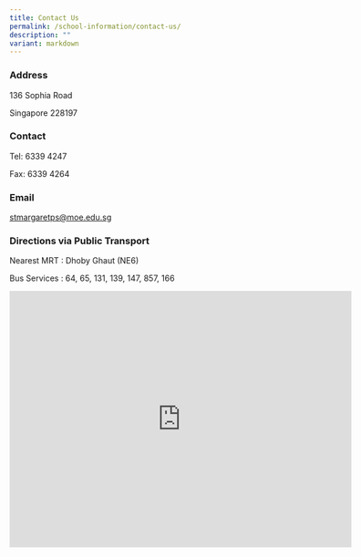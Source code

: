 ```yaml
---
title: Contact Us
permalink: /school-information/contact-us/
description: ""
variant: markdown
---
```

### Address

136 Sophia Road

Singapore 228197

  

### Contact

Tel: 6339 4247

Fax: 6339 4264

  

### Email

stmargaretps@moe.edu.sg

  

### Directions via Public Transport

Nearest MRT : Dhoby Ghaut (NE6)

Bus Services : 64, 65, 131, 139, 147, 857, 166

<iframe loading="lazy" allowfullscreen="" style="border:0;" height="450" width="600" src="https://www.google.com/maps/embed?pb=!1m14!1m8!1m3!1d7977.505091381091!2d103.881686!3d1.324352!3m2!1i1024!2i768!4f13.1!3m3!1m2!1s0x31da1827bad8a47d%3A0x6460b1317cf2d1a5!2s2%20Mattar%20Rd%2C%20Singapore%20387724!5e0!3m2!1sen!2ssg!4v1677051967845!5m2!1sen!2ssg"></iframe>